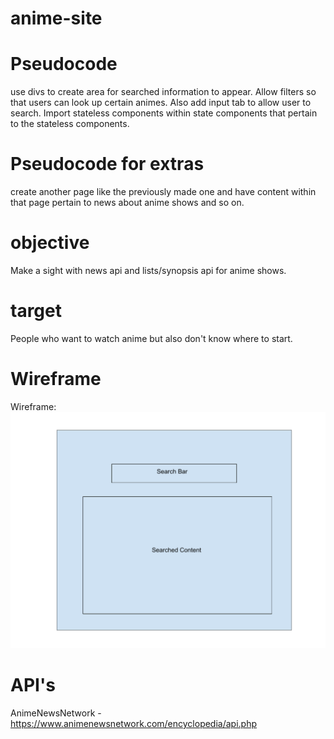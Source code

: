 # anime-site


# Pseudocode
use divs to create area for searched information to appear. Allow filters so that users can look up certain animes. Also add input tab to allow user to search. Import stateless components within state components that pertain to the stateless components. 

# Pseudocode for extras
create another page like the previously made one and have content within that page pertain to news about anime shows and so on.


# objective 
Make a sight with news api and lists/synopsis api for anime shows.

# target
People who want to watch anime but also don't know where to start.




# Wireframe

Wireframe: 
![](./wireframe/main.png)


# API's
AnimeNewsNetwork - https://www.animenewsnetwork.com/encyclopedia/api.php











